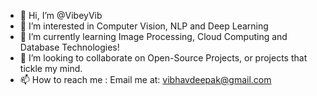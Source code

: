 - 👋 Hi, I’m @VibeyVib
- 👀 I’m interested in Computer Vision, NLP and Deep Learning
- 🌱 I’m currently learning Image Processing, Cloud Computing and Database Technologies!
- 💞️ I’m looking to collaborate on Open-Source Projects, or projects that tickle my mind.
- 📫 How to reach me : Email me at: vibhavdeepak@gmail.com

<!---
VibeyVib/VibeyVib is a ✨ special ✨ repository because its `README.md` (this file) appears on your GitHub profile.
You can click the Preview link to take a look at your changes.
--->
